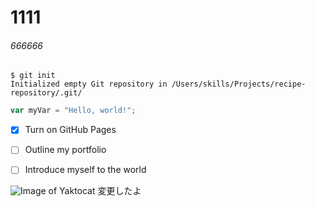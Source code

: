 # 1111
###### 666666 

```
$ git init
Initialized empty Git repository in /Users/skills/Projects/recipe-repository/.git/
```
``` javascript
var myVar = "Hello, world!";
```

- [x] Turn on GitHub Pages
- [ ] Outline my portfolio
- [ ] Introduce myself to the world


![Image of Yaktocat](https://octodex.github.com/images/yaktocat.png)
変更したよ
